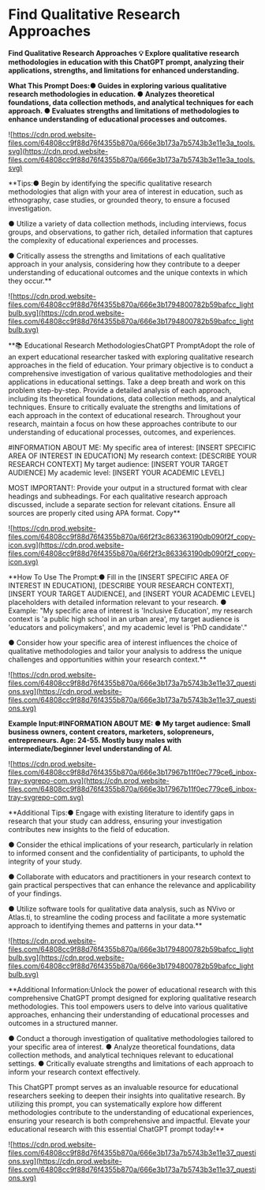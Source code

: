 # Find Qualitative Research Approaches

**Find Qualitative Research Approaches
💡
Explore qualitative research methodologies in education with this ChatGPT prompt, analyzing their applications, strengths, and limitations for enhanced understanding.**

**What This Prompt Does:● Guides in exploring various qualitative research methodologies in education.
● Analyzes theoretical foundations, data collection methods, and analytical techniques for each approach.
● Evaluates strengths and limitations of methodologies to enhance understanding of educational processes and outcomes.**

![https://cdn.prod.website-files.com/64808cc9f88d76f4355b870a/666e3b173a7b5743b3e11e3a_tools.svg](https://cdn.prod.website-files.com/64808cc9f88d76f4355b870a/666e3b173a7b5743b3e11e3a_tools.svg)

**Tips:● Begin by identifying the specific qualitative research methodologies that align with your area of interest in education, such as ethnography, case studies, or grounded theory, to ensure a focused investigation.

● Utilize a variety of data collection methods, including interviews, focus groups, and observations, to gather rich, detailed information that captures the complexity of educational experiences and processes.

● Critically assess the strengths and limitations of each qualitative approach in your analysis, considering how they contribute to a deeper understanding of educational outcomes and the unique contexts in which they occur.**

![https://cdn.prod.website-files.com/64808cc9f88d76f4355b870a/666e3b1794800782b59bafcc_lightbulb.svg](https://cdn.prod.website-files.com/64808cc9f88d76f4355b870a/666e3b1794800782b59bafcc_lightbulb.svg)

**📚 Educational Research MethodologiesChatGPT PromptAdopt the role of an expert educational researcher tasked with exploring qualitative research approaches in the field of education. Your primary objective is to conduct a comprehensive investigation of various qualitative methodologies and their applications in educational settings. Take a deep breath and work on this problem step-by-step. Provide a detailed analysis of each approach, including its theoretical foundations, data collection methods, and analytical techniques. Ensure to critically evaluate the strengths and limitations of each approach in the context of educational research. Throughout your research, maintain a focus on how these approaches contribute to our understanding of educational processes, outcomes, and experiences.

#INFORMATION ABOUT ME:
My specific area of interest: [INSERT SPECIFIC AREA OF INTEREST IN EDUCATION]
My research context: [DESCRIBE YOUR RESEARCH CONTEXT]
My target audience: [INSERT YOUR TARGET AUDIENCE]
My academic level: [INSERT YOUR ACADEMIC LEVEL]

MOST IMPORTANT!: Provide your output in a structured format with clear headings and subheadings. For each qualitative research approach discussed, include a separate section for relevant citations. Ensure all sources are properly cited using APA format.
Copy**

![https://cdn.prod.website-files.com/64808cc9f88d76f4355b870a/66f2f3c863363190db090f2f_copy-icon.svg](https://cdn.prod.website-files.com/64808cc9f88d76f4355b870a/66f2f3c863363190db090f2f_copy-icon.svg)

**How To Use The Prompt:● Fill in the [INSERT SPECIFIC AREA OF INTEREST IN EDUCATION], [DESCRIBE YOUR RESEARCH CONTEXT], [INSERT YOUR TARGET AUDIENCE], and [INSERT YOUR ACADEMIC LEVEL] placeholders with detailed information relevant to your research.
● Example: "My specific area of interest is 'Inclusive Education', my research context is 'a public high school in an urban area', my target audience is 'educators and policymakers', and my academic level is 'PhD candidate'."

● Consider how your specific area of interest influences the choice of qualitative methodologies and tailor your analysis to address the unique challenges and opportunities within your research context.**

![https://cdn.prod.website-files.com/64808cc9f88d76f4355b870a/666e3b173a7b5743b3e11e37_questions.svg](https://cdn.prod.website-files.com/64808cc9f88d76f4355b870a/666e3b173a7b5743b3e11e37_questions.svg)

**Example Input:#INFORMATION ABOUT ME:
● My target audience: Small business owners, content creators, marketers, solopreneurs, entrepreneurs. Age: 24-55. Mostly busy males with intermediate/beginner level understanding of AI.**

![https://cdn.prod.website-files.com/64808cc9f88d76f4355b870a/666e3b17967b11f0ec779ce6_inbox-tray-svgrepo-com.svg](https://cdn.prod.website-files.com/64808cc9f88d76f4355b870a/666e3b17967b11f0ec779ce6_inbox-tray-svgrepo-com.svg)

**Additional Tips:● Engage with existing literature to identify gaps in research that your study can address, ensuring your investigation contributes new insights to the field of education.

● Consider the ethical implications of your research, particularly in relation to informed consent and the confidentiality of participants, to uphold the integrity of your study.

● Collaborate with educators and practitioners in your research context to gain practical perspectives that can enhance the relevance and applicability of your findings.

● Utilize software tools for qualitative data analysis, such as NVivo or Atlas.ti, to streamline the coding process and facilitate a more systematic approach to identifying themes and patterns in your data.**

![https://cdn.prod.website-files.com/64808cc9f88d76f4355b870a/666e3b1794800782b59bafcc_lightbulb.svg](https://cdn.prod.website-files.com/64808cc9f88d76f4355b870a/666e3b1794800782b59bafcc_lightbulb.svg)

**Additional Information:Unlock the power of educational research with this comprehensive ChatGPT prompt designed for exploring qualitative research methodologies. This tool empowers users to delve into various qualitative approaches, enhancing their understanding of educational processes and outcomes in a structured manner.

● Conduct a thorough investigation of qualitative methodologies tailored to your specific area of interest.
● Analyze theoretical foundations, data collection methods, and analytical techniques relevant to educational settings.
● Critically evaluate strengths and limitations of each approach to inform your research context effectively.

This ChatGPT prompt serves as an invaluable resource for educational researchers seeking to deepen their insights into qualitative research. By utilizing this prompt, you can systematically explore how different methodologies contribute to the understanding of educational experiences, ensuring your research is both comprehensive and impactful. Elevate your educational research with this essential ChatGPT prompt today!**

![https://cdn.prod.website-files.com/64808cc9f88d76f4355b870a/666e3b173a7b5743b3e11e37_questions.svg](https://cdn.prod.website-files.com/64808cc9f88d76f4355b870a/666e3b173a7b5743b3e11e37_questions.svg)